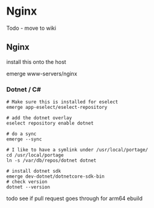 # Nginx

Todo - move to wiki

## Nginx

install this onto the host

emerge www-servers/nginx


### Dotnet / C#

```
# Make sure this is installed for eselect
emerge app-eselect/eselect-repository

# add the dotnet overlay
eselect repository enable dotnet

# do a sync
emerge --sync

# I like to have a symlink under /usr/local/portage/
cd /usr/local/portage
ln -s /var/db/repos/dotnet dotnet
```

```
# install dotnet sdk
emerge dev-dotnet/dotnetcore-sdk-bin
# check version
dotnet --version
```

todo see if pull request goes through for arm64 ebuild
